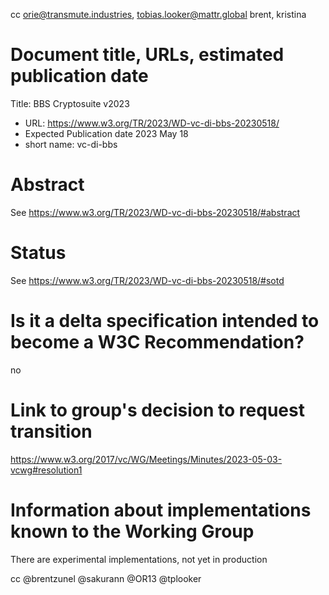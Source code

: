 cc orie@transmute.industries, tobias.looker@mattr.global brent, kristina



# Document title, URLs, estimated publication date

Title: BBS Cryptosuite v2023
- URL: https://www.w3.org/TR/2023/WD-vc-di-bbs-20230518/
- Expected Publication date 2023 May 18
- short name: vc-di-bbs

# Abstract
See https://www.w3.org/TR/2023/WD-vc-di-bbs-20230518/#abstract

# Status
See https://www.w3.org/TR/2023/WD-vc-di-bbs-20230518/#sotd

# Is it a delta specification intended to become a W3C Recommendation?
no

# Link to group's decision to request transition
https://www.w3.org/2017/vc/WG/Meetings/Minutes/2023-05-03-vcwg#resolution1

# Information about implementations known to the Working Group
There are experimental implementations, not yet in production

cc @brentzunel @sakurann @OR13 @tplooker
